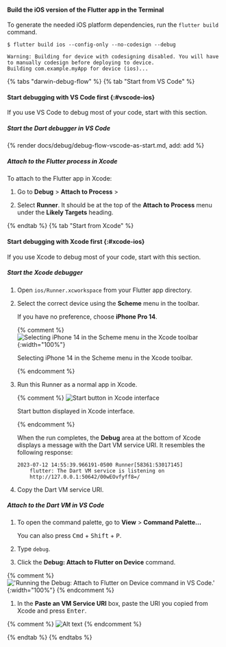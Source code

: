 #### Build the iOS version of the Flutter app in the Terminal

To generate the needed iOS platform dependencies,
run the `flutter build` command.

```console
$ flutter build ios --config-only --no-codesign --debug
```

```console
Warning: Building for device with codesigning disabled. You will have to manually codesign before deploying to device.
Building com.example.myApp for device (ios)...
```

{% tabs "darwin-debug-flow" %}
{% tab "Start from VS Code" %}

#### Start debugging with VS Code first {:#vscode-ios}

If you use VS Code to debug most of your code, start with this section.

##### Start the Dart debugger in VS Code

{% render docs/debug/debug-flow-vscode-as-start.md, add: add %}

##### Attach to the Flutter process in Xcode

To attach to the Flutter app in Xcode:

1. Go to **Debug** <span aria-label="and then">></span>
   **Attach to Process** <span aria-label="and then">></span>

1. Select **Runner**. It should be at the top of the
   **Attach to Process** menu under the **Likely Targets** heading.

{% endtab %}
{% tab "Start from Xcode" %}

#### Start debugging with Xcode first {:#xcode-ios}

If you use Xcode to debug most of your code, start with this section.

##### Start the Xcode debugger

1. Open `ios/Runner.xcworkspace` from your Flutter app directory.

1. Select the correct device using the **Scheme** menu in the toolbar.

    If you have no preference, choose **iPhone Pro 14**.

   {% comment %}
    ![Selecting iPhone 14 in the Scheme menu in the Xcode toolbar](/assets/images/docs/testing/debugging/native/xcode/select-device.png){:width="100%"}
    <div class="figure-caption">

    Selecting iPhone 14 in the Scheme menu in the Xcode toolbar.

    </div>
    {% endcomment %}

1. Run this Runner as a normal app in Xcode.

    {% comment %}
    ![Start button in Xcode interface](/assets/images/docs/testing/debugging/native/xcode/run-app.png)
    <div class="figure-caption">

    Start button displayed in Xcode interface.

    </div>
    {% endcomment %}

    When the run completes, the **Debug** area at the bottom of Xcode displays
    a message with the Dart VM service URI. It resembles the following response:

    ```console
    2023-07-12 14:55:39.966191-0500 Runner[58361:53017145]
        flutter: The Dart VM service is listening on
        http://127.0.0.1:50642/00wEOvfyff8=/
    ```

1. Copy the Dart VM service URI.

##### Attach to the Dart VM in VS Code

1. To open the command palette, go to
    **View** <span aria-label="and then">></span>
    **Command Palette...**

    You can also press <kbd>Cmd</kbd> + <kbd>Shift</kbd> + <kbd>P</kbd>.

1. Type `debug`.

1. Click the **Debug: Attach to Flutter on Device** command.

{% comment %}
    !['Running the Debug: Attach to Flutter on Device command in VS Code.'](/assets/images/docs/testing/debugging/vscode-ui/screens/attach-flutter-process-menu.png){:width="100%"}
{% endcomment %}

1. In the **Paste an VM Service URI** box, paste the URI you copied
    from Xcode and press <kbd>Enter</kbd>.

{% comment %}
    ![Alt text](/assets/images/docs/testing/debugging/vscode-ui/screens/vscode-add-attach-uri-filled.png)
{% endcomment %}

{% endtab %}
{% endtabs %}
